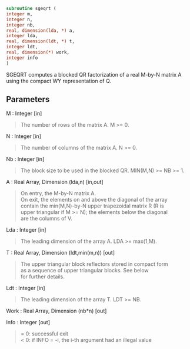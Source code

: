 ```fortran  
subroutine sgeqrt (  
integer m,  
integer n,  
integer nb,  
real, dimension(lda, *) a,  
integer lda,  
real, dimension(ldt, *) t,  
integer ldt,  
real, dimension(*) work,  
integer info  
)  
```  
  
SGEQRT computes a blocked QR factorization of a real M-by-N matrix A  
using the compact WY representation of Q.  
  
## Parameters  
M : Integer [in]  
> The number of rows of the matrix A.  M >= 0.  
  
N : Integer [in]  
> The number of columns of the matrix A.  N >= 0.  
  
Nb : Integer [in]  
> The block size to be used in the blocked QR.  MIN(M,N) >= NB >= 1.  
  
A : Real Array, Dimension (lda,n) [in,out]  
> On entry, the M-by-N matrix A.  
> On exit, the elements on and above the diagonal of the array  
> contain the min(M,N)-by-N upper trapezoidal matrix R (R is  
> upper triangular if M >= N); the elements below the diagonal  
> are the columns of V.  
  
Lda : Integer [in]  
> The leading dimension of the array A.  LDA >= max(1,M).  
  
T : Real Array, Dimension (ldt,min(m,n)) [out]  
> The upper triangular block reflectors stored in compact form  
> as a sequence of upper triangular blocks.  See below  
> for further details.  
  
Ldt : Integer [in]  
> The leading dimension of the array T.  LDT >= NB.  
  
Work : Real Array, Dimension (nb*n) [out]  
  
Info : Integer [out]  
> = 0:  successful exit  
> < 0:  if INFO = -i, the i-th argument had an illegal value  
  
